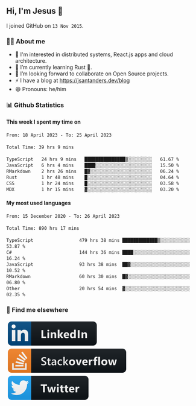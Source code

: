 ## Hi, I'm Jesus 👋

I joined GitHub on `13 Nov 2015`.

<!-- Talking about you -->

### 👨‍💻 About me

- 👦 I'm interested in distributed systems, React.js apps and cloud architecture.
- 🌱 I’m currently learning Rust 🦀.
- 👯 I’m looking forward to collaborate on Open Source projects.
- ⚡️ I have a blog at <https://jsantanders.dev/blog>
- 😄 Pronouns: he/him

### 📊 Github Statistics

#### This week I spent my time on

<!--START_SECTION:weekly-->

```text
From: 18 April 2023 - To: 25 April 2023

Total Time: 39 hrs 9 mins

TypeScript   24 hrs 9 mins   ███████████████▒░░░░░░░░░   61.67 %
JavaScript   6 hrs 4 mins    ████░░░░░░░░░░░░░░░░░░░░░   15.50 %
RMarkdown    2 hrs 26 mins   █▓░░░░░░░░░░░░░░░░░░░░░░░   06.24 %
Rust         1 hr 48 mins    █░░░░░░░░░░░░░░░░░░░░░░░░   04.64 %
CSS          1 hr 24 mins    █░░░░░░░░░░░░░░░░░░░░░░░░   03.58 %
MDX          1 hr 15 mins    ▓░░░░░░░░░░░░░░░░░░░░░░░░   03.20 %
```

<!--END_SECTION:weekly-->

#### My most used languages

<!--START_SECTION:alltime-->

```text
From: 15 December 2020 - To: 26 April 2023

Total Time: 890 hrs 17 mins

TypeScript                 479 hrs 38 mins █████████████▒░░░░░░░░░░░   53.87 %
C#                         144 hrs 36 mins ████░░░░░░░░░░░░░░░░░░░░░   16.24 %
JavaScript                 93 hrs 38 mins  ██▓░░░░░░░░░░░░░░░░░░░░░░   10.52 %
RMarkdown                  60 hrs 30 mins  █▓░░░░░░░░░░░░░░░░░░░░░░░   06.80 %
Other                      20 hrs 54 mins  ▓░░░░░░░░░░░░░░░░░░░░░░░░   02.35 %
```

<!--END_SECTION:alltime-->

### 📢 Find me elsewhere

<p>
  <a target="_blank" href="https://linkedin.com/in/jsantanders">
    <img src="https://github.com/jsantanders/jsantanders/blob/master/img/linkedin.svg" alt="LinkedIn" style="vertical-align:top; margin:4px">
  </a>
  
  <a target="_blank" href="https://stackoverflow.com/users/7318331/jesus-santander">
    <img src="https://github.com/jsantanders/jsantanders/blob/master/img/stackoverflow.svg" alt="StackOverflow" style="vertical-align:top; margin:4px">
  </a>
  
  <a target="_blank" href="http://twitter.com/jsantanders">
    <img src="https://github.com/jsantanders/jsantanders/blob/master/img/twitter.svg" alt="Twitter" style="vertical-align:top; margin:4px">
  </a>
</p>
